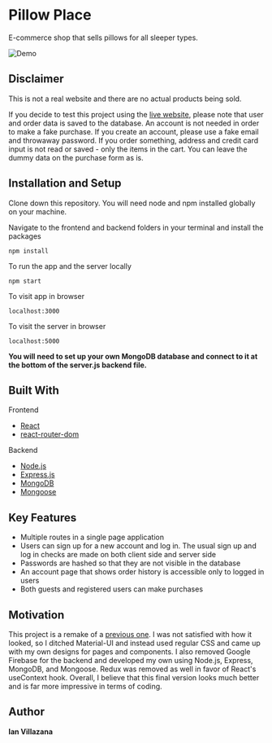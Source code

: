 # Pillow Place

E-commerce shop that sells pillows for all sleeper types.

![Demo](pillow_demo.gif)

## Disclaimer

This is not a real website and there are no actual products being sold.

If you decide to test this project using the 
[live website](ijv-pillow-place.netlify.app), please note that user and order 
data is saved to the database. An account is not needed in order to make a fake 
purchase. If you create an account, please use a fake email and throwaway 
password. If you order something, address and credit card input is not read or 
saved - only the items in the cart. You can leave the dummy data on the purchase 
form as is.

## Installation and Setup

Clone down this repository. You will need node and npm installed globally on 
your machine.

Navigate to the frontend and backend folders in your terminal and install the
packages

`npm install`

To run the app and the server locally

`npm start`

To visit app in browser

`localhost:3000`

To visit the server in browser

`localhost:5000`

**You will need to set up your own MongoDB database and connect to it at the 
bottom of the server.js backend file.**

## Built With

Frontend
* [React](https://reactjs.org/)
* [react-router-dom](https://www.npmjs.com/package/react-router-dom)

Backend
* [Node.js](https://nodejs.org/en/)
* [Express.js](https://expressjs.com/)
* [MongoDB](https://www.mongodb.com/)
* [Mongoose](https://mongoosejs.com/)

## Key Features

* Multiple routes in a single page application
* Users can sign up for a new account and log in. The usual sign up and log in
checks are made on both client side and server side
* Passwords are hashed so that they are not visible in the database
* An account page that shows order history is accessible only to logged in users
* Both guests and registered users can make purchases

## Motivation

This project is a remake of a [previous one](https://github.com/ianvillazana/pillow-place-old). I was not satisfied with how it looked, so I ditched 
Material-UI and instead used regular CSS and came up with my own designs for 
pages and components. I also removed Google Firebase for the backend and 
developed my own using Node.js, Express, MongoDB, and Mongoose. Redux was
removed as well in favor of React's useContext hook. Overall, I believe that
this final version looks much better and is far more impressive in terms of 
coding.

## Author

**Ian Villazana**
